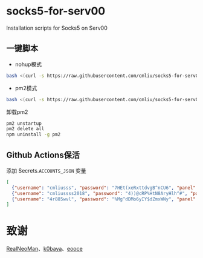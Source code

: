 # socks5-for-serv00
Installation scripts for Socks5 on Serv00

## 一键脚本
- nohup模式
```bash
bash <(curl -s https://raw.githubusercontent.com/cmliu/socks5-for-serv00/main/install-socks5-hysteria.sh)
```

- pm2模式
```bash
bash <(curl -s https://raw.githubusercontent.com/cmliu/socks5-for-serv00/main/install-socks5-pm2.sh)
```

卸载pm2
```bash
pm2 unstartup
pm2 delete all
npm uninstall -g pm2
```

## Github Actions保活
添加 Secrets.`ACCOUNTS_JSON` 变量
```json
[
  {"username": "cmliusss", "password": "7HEt(xeRxttdvgB^nCU6", "panel": "panel4.serv00.com", "ssh": "s4.serv00.com"},
  {"username": "cmliussss2018", "password": "4))@cRP%HtN8AryHlh^#", "panel": "panel7.serv00.com", "ssh": "s7.serv00.com"},
  {"username": "4r885wvl", "password": "%Mg^dDMo6yIY$dZmxWNy", "panel": "panel.ct8.pl", "ssh": "s1.ct8.pl"}
]
```

# 致谢
[RealNeoMan](https://github.com/Neomanbeta/ct8socks)、[k0baya](https://github.com/k0baya)、[eooce](https://github.com/eooce)

